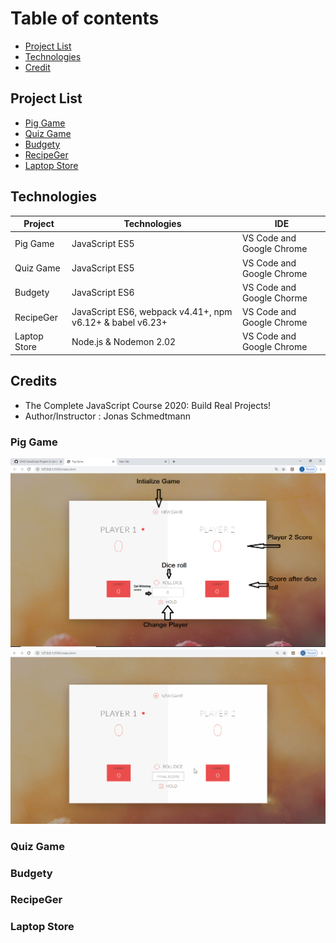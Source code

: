 # Table of contents
* [Project List](#project-list)
* [Technologies](#technologies)
* [Credit](#Credits)





## Project List
* [Pig Game](#Pig-Game)
* [Quiz Game](#Quiz-Game)
* [Budgety](#Budget-App)
* [RecipeGer](#Recipe-App)
* [Laptop Store](#Laptop-Store)

## Technologies

Project       | Technologies        |    IDE               |              
------------- | -------------       | -------------        | 
Pig Game      | JavaScript ES5      | VS Code and Google Chrome  |              
Quiz Game     | JavaScript ES5      | VS Code and Google Chrome   |              
Budgety       | JavaScript ES6      | VS Code and Google Chorme   |
RecipeGer     | JavaScript ES6, webpack v4.41+, npm v6.12+ & babel v6.23+       | VS Code and Google Chrome   |               
Laptop Store  | Node.js & Nodemon 2.02             | VS Code and Google Chrome   |
              
## Credits
  * The Complete JavaScript Course 2020: Build Real Projects!
  * Author/Instructor : Jonas Schmedtmann




### Pig Game 
  ![alt text](https://github.com/DVGY/JavaScript-Project/blob/master/demo/Info_PigGame.png)
  ![alt text](https://github.com/DVGY/JavaScript-Project/blob/master/demo/Pig2.gif)

### Quiz Game
### Budgety
### RecipeGer
### Laptop Store
